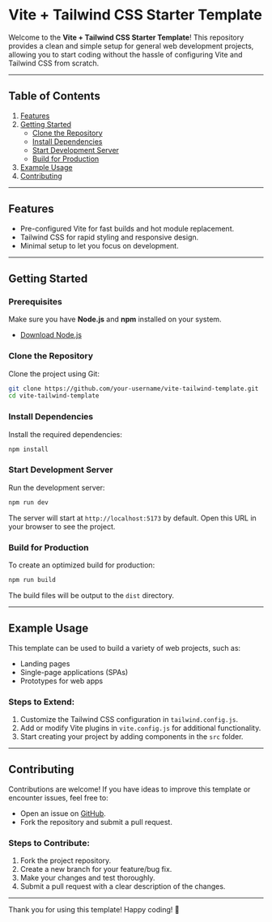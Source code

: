 # Vite + Tailwind CSS Starter Template

Welcome to the **Vite + Tailwind CSS Starter Template**! This repository provides a clean and simple setup for general web development projects, allowing you to start coding without the hassle of configuring Vite and Tailwind CSS from scratch.

---

## Table of Contents
1. [Features](#features)
2. [Getting Started](#getting-started)
   - [Clone the Repository](#clone-the-repository)
   - [Install Dependencies](#install-dependencies)
   - [Start Development Server](#start-development-server)
   - [Build for Production](#build-for-production)
3. [Example Usage](#example-usage)
4. [Contributing](#contributing)

---

## Features
- Pre-configured Vite for fast builds and hot module replacement.
- Tailwind CSS for rapid styling and responsive design.
- Minimal setup to let you focus on development.

---

## Getting Started

### Prerequisites
Make sure you have **Node.js** and **npm** installed on your system.
- [Download Node.js](https://nodejs.org/)

### Clone the Repository
Clone the project using Git:
```bash
git clone https://github.com/your-username/vite-tailwind-template.git
cd vite-tailwind-template
```

### Install Dependencies
Install the required dependencies:
```bash
npm install
```

### Start Development Server
Run the development server:
```bash
npm run dev
```
The server will start at `http://localhost:5173` by default. Open this URL in your browser to see the project.

### Build for Production
To create an optimized build for production:
```bash
npm run build
```
The build files will be output to the `dist` directory.

---

## Example Usage
This template can be used to build a variety of web projects, such as:
- Landing pages
- Single-page applications (SPAs)
- Prototypes for web apps

### Steps to Extend:
1. Customize the Tailwind CSS configuration in `tailwind.config.js`.
2. Add or modify Vite plugins in `vite.config.js` for additional functionality.
3. Start creating your project by adding components in the `src` folder.

---

## Contributing
Contributions are welcome! If you have ideas to improve this template or encounter issues, feel free to:
- Open an issue on [GitHub](https://github.com/your-username/vite-tailwind-template/issues).
- Fork the repository and submit a pull request.

### Steps to Contribute:
1. Fork the project repository.
2. Create a new branch for your feature/bug fix.
3. Make your changes and test thoroughly.
4. Submit a pull request with a clear description of the changes.

---

Thank you for using this template! Happy coding! 🎉

